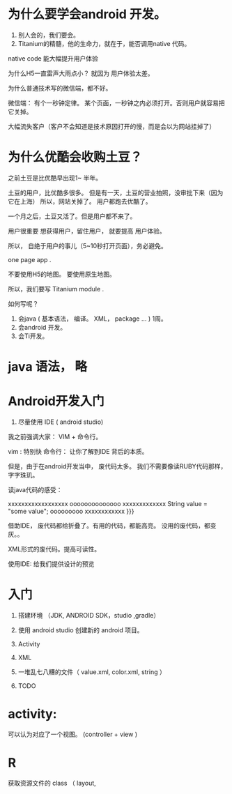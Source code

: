 
# 为什么要学会android 开发。

1. 别人会的，我们要会。
2. Titanium的精髓，他的生命力，就在于，能否调用native 代码。

native code 能大幅提升用户体验

为什么H5一直雷声大雨点小？  就因为 用户体验太差。

为什么普通技术写的微信端，都不好。

微信端： 有个一秒钟定律。
某个页面，一秒钟之内必须打开。否则用户就容易把它关掉。

大幅流失客户（客户不会知道是技术原因打开的慢，而是会以为网站挂掉了）

# 为什么优酷会收购土豆？

之前土豆是比优酷早出现1~ 半年。

土豆的用户，比优酷多很多。 但是有一天，土豆的营业拍照，没审批下来（因为它在上海）
所以，网站关掉了。 用户都跑去优酷了。

一个月之后，土豆又活了。但是用户都不来了。

用户很重要
想获得用户，留住用户， 就要提高 用户体验。

所以， 自绝于用户的事儿（5~10秒打开页面），务必避免。

one page app .

不要使用H5的地图。 要使用原生地图。

所以，我们要写 Titanium module .

如何写呢？

1. 会java  ( 基本语法， 编译。 XML， package ... ) 1周。
2. 会android 开发。
3. 会Ti开发。


# java 语法， 略

# Android开发入门

1. 尽量使用 IDE ( android studio)

我之前强调大家：  VIM + 命令行。

vim : 特别快
命令行： 让你了解到IDE 背后的本质。

但是，由于在android开发当中， 废代码太多。 我们不需要像读RUBY代码那样，字字珠玑。

读java代码的感受：

xxxxxxxxxxxxxxxxxx
oooooooooooooo
xxxxxxxxxxxxx
String value = "some value";
ooooooooo
xxxxxxxxxxxx
}}}

借助IDE， 废代码都给折叠了。有用的代码，都能高亮。 没用的废代码，都变灰。。

XML形式的废代码。提高可读性。

使用IDE: 给我们提供设计的预览

# 入门

1. 搭建环境 （JDK, ANDROID SDK，studio ,gradle）

2. 使用 android studio 创建新的 android 项目。

  1. Activity
  2. XML
  3. 一堆乱七八糟的文件（ value.xml,  color.xml, string ）

3. TODO


# activity:

可以认为对应了一个视图。 (controller + view )

# R

获取资源文件的 class （ layout,
